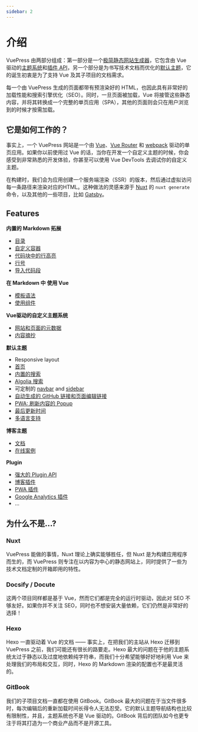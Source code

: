 ```yaml
---
sidebar: 2
---
```




# 介绍

VuePress 由两部分组成：第一部分是一个[极简静态网站生成器](https://github.com/vuejs/vuepress/tree/master/packages/%40vuepress/core)，它包含由 Vue 驱动的[主题系统](https://github.com/vuejs/vuepress/blob/master/packages/docs/docs/zh/theme/README.md)和[插件 API](https://github.com/vuejs/vuepress/blob/master/packages/docs/docs/zh/plugin/README.md)，另一个部分是为书写技术文档而优化的[默认主题](https://github.com/vuejs/vuepress/blob/master/packages/docs/docs/zh/theme/default-theme-config.md)，它的诞生初衷是为了支持 Vue 及其子项目的文档需求。

每一个由 VuePress 生成的页面都带有预渲染好的 HTML，也因此具有非常好的加载性能和搜索引擎优化（SEO）。同时，一旦页面被加载，Vue 将接管这些静态内容，并将其转换成一个完整的单页应用（SPA），其他的页面则会只在用户浏览到的时候才按需加载。

## 它是如何工作的？

事实上，一个 VuePress 网站是一个由 [Vue](http://vuejs.org/)、[Vue Router](https://github.com/vuejs/vue-router) 和 [webpack](http://webpack.js.org/) 驱动的单页应用。如果你以前使用过 Vue 的话，当你在开发一个自定义主题的时候，你会感受到非常熟悉的开发体验，你甚至可以使用 Vue DevTools 去调试你的自定义主题。

在构建时，我们会为应用创建一个服务端渲染（SSR）的版本，然后通过虚拟访问每一条路径来渲染对应的HTML。这种做法的灵感来源于 [Nuxt](https://nuxtjs.org/) 的 `nuxt generate` 命令，以及其他的一些项目，比如 [Gatsby](https://www.gatsbyjs.org/)。

## Features

**内置的 Markdown 拓展**

- [目录](https://github.com/vuejs/vuepress/blob/master/packages/docs/docs/zh/guide/markdown.md#%E7%9B%AE%E5%BD%95)
- [自定义容器](https://github.com/vuejs/vuepress/blob/master/packages/docs/docs/zh/guide/markdown.md#%E8%87%AA%E5%AE%9A%E4%B9%89%E5%AE%B9%E5%99%A8)
- [代码块中的行高亮](https://github.com/vuejs/vuepress/blob/master/packages/docs/docs/zh/guide/markdown.md#%E4%BB%A3%E7%A0%81%E5%9D%97%E4%B8%AD%E7%9A%84%E8%A1%8C%E9%AB%98%E4%BA%AE)
- [行号](https://github.com/vuejs/vuepress/blob/master/packages/docs/docs/zh/guide/markdown.md#%E8%A1%8C%E5%8F%B7)
- [导入代码段](https://github.com/vuejs/vuepress/blob/master/packages/docs/docs/zh/guide/markdown.md#%E5%AF%BC%E5%85%A5%E4%BB%A3%E7%A0%81%E6%AE%B5)

**在 Markdown 中 使用 Vue**

- [模板语法](https://github.com/vuejs/vuepress/blob/master/packages/docs/docs/zh/guide/using-vue.md#%E6%A8%A1%E6%9D%BF%E8%AF%AD%E6%B3%95)
- [使用组件](https://github.com/vuejs/vuepress/blob/master/packages/docs/docs/zh/guide/using-vue.md#%E4%BD%BF%E7%94%A8%E7%BB%84%E4%BB%B6)

**Vue驱动的自定义主题系统**

- [网站和页面的元数据](https://github.com/vuejs/vuepress/blob/master/packages/docs/docs/zh/theme/writing-a-theme.md#%E7%BD%91%E7%AB%99%E5%92%8C%E9%A1%B5%E9%9D%A2%E7%9A%84%E5%85%83%E6%95%B0%E6%8D%AE)
- [内容摘抄](https://github.com/vuejs/vuepress/blob/master/packages/docs/docs/zh/theme/writing-a-theme.md#%E5%86%85%E5%AE%B9%E6%91%98%E6%8A%84)

**默认主题**

- Responsive layout
- [首页](https://github.com/vuejs/vuepress/blob/master/packages/docs/docs/zh/theme/default-theme-config.md#%E9%A6%96%E9%A1%B5)
- [内置的搜索](https://github.com/vuejs/vuepress/blob/master/packages/docs/docs/zh/theme/default-theme-config.md#%E5%86%85%E7%BD%AE%E6%90%9C%E7%B4%A2)
- [Algolia 搜索](https://github.com/vuejs/vuepress/blob/master/packages/docs/docs/zh/theme/default-theme-config.md#algolia-%E6%90%9C%E7%B4%A2)
- 可定制的 [navbar](https://github.com/vuejs/vuepress/blob/master/packages/docs/docs/zh/theme/default-theme-config.md#navbar) and [sidebar](https://github.com/vuejs/vuepress/blob/master/packages/docs/docs/zh/theme/default-theme-config.md#sidebar)
- [自动生成的 GitHub 链接和页面编辑链接](https://github.com/vuejs/vuepress/blob/master/packages/docs/docs/zh/theme/default-theme-config.md#Git-%E4%BB%93%E5%BA%93%E5%92%8C%E7%BC%96%E8%BE%91%E9%93%BE%E6%8E%A5)
- [PWA: 刷新内容的 Popup](https://github.com/vuejs/vuepress/blob/master/packages/docs/docs/zh/theme/default-theme-config.md#popup-ui-to-refresh-contents)
- [最后更新时间](https://github.com/vuejs/vuepress/blob/master/packages/docs/docs/zh/theme/default-theme-config.md#%E6%9C%80%E5%90%8E%E6%9B%B4%E6%96%B0%E6%97%B6%E9%97%B4)
- [多语言支持](https://github.com/vuejs/vuepress/blob/master/packages/docs/docs/zh/guide/i18n.md)

**博客主题**

- [文档](https://vuepress-theme-blog.ulivz.com/)
- [在线案例](https://ulivz.com/)

**Plugin**

- [强大的 Plugin API](https://github.com/vuejs/vuepress/blob/master/packages/docs/docs/zh/plugin/README.md)
- [博客插件](https://vuepress-plugin-blog.ulivz.com/)
- [PWA 插件](https://github.com/vuejs/vuepress/blob/master/packages/docs/docs/zh/plugin/official/plugin-pwa.md)
- [Google Analytics 插件](https://github.com/vuejs/vuepress/blob/master/packages/docs/docs/zh/plugin/official/plugin-google-analytics.md)
- ...

## 为什么不是...?

### Nuxt

VuePress 能做的事情，Nuxt 理论上确实能够胜任，但 Nuxt 是为构建应用程序而生的，而 VuePress 则专注在以内容为中心的静态网站上，同时提供了一些为技术文档定制的开箱即用的特性。

### Docsify / Docute

这两个项目同样都是基于 Vue，然而它们都是完全的运行时驱动，因此对 SEO 不够友好。如果你并不关注 SEO，同时也不想安装大量依赖，它们仍然是非常好的选择！

### Hexo

Hexo 一直驱动着 Vue 的文档 —— 事实上，在把我们的主站从 Hexo 迁移到 VuePress 之前，我们可能还有很长的路要走。Hexo 最大的问题在于他的主题系统太过于静态以及过度地依赖纯字符串，而我们十分希望能够好好地利用 Vue 来处理我们的布局和交互，同时，Hexo 的 Markdown 渲染的配置也不是最灵活的。

### GitBook

我们的子项目文档一直都在使用 GitBook。GitBook 最大的问题在于当文件很多时，每次编辑后的重新加载时间长得令人无法忍受。它的默认主题导航结构也比较有限制性，并且，主题系统也不是 Vue 驱动的。GitBook 背后的团队如今也更专注于将其打造为一个商业产品而不是开源工具。
